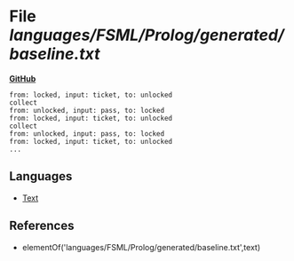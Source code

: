 # File _languages/FSML/Prolog/generated/baseline.txt_
**[GitHub](https://github.com/softlang/yas/blob/master/languages/FSML/Prolog/generated/baseline.txt)**
```
from: locked, input: ticket, to: unlocked
collect
from: unlocked, input: pass, to: locked
from: locked, input: ticket, to: unlocked
collect
from: unlocked, input: pass, to: locked
from: locked, input: ticket, to: unlocked
...
```

## Languages
* [Text](../languages/Text.md)

## References
* elementOf('languages/FSML/Prolog/generated/baseline.txt',text)
